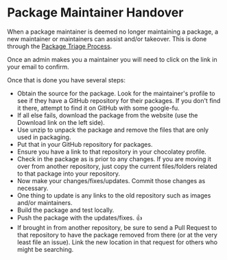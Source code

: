 # Package Maintainer Handover

When a package maintainer is deemed no longer maintaining a package, a new maintainer or maintainers can assist and/or takeover. This is done through the [Package Triage Process](PackageTriageProcess).

Once an admin makes you a maintainer you will need to click on the link in your email to confirm.

Once that is done you have several steps:

 * Obtain the source for the package. Look for the maintainer's profile to see if they have a GitHub repository for their packages. If you don't find it there, attempt to find it on GitHub with some google-fu.
 * If all else fails, download the package from the website (use the Download link on the left side).
 * Use unzip to unpack the package and remove the files that are only used in packaging.
 * Put that in your GitHub repository for packages.
 * Ensure you have a link to that repository in your chocolatey profile.
 * Check in the package as is prior to any changes. If you are moving it over from another repository, just copy the current files/folders related to that package into your repository.
 * Now make your changes/fixes/updates. Commit those changes as necessary.
 * One thing to update is any links to the old repository such as images and/or maintainers.
 * Build the package and test locally.
 * Push the package with the updates/fixes. :+1:
 * If brought in from another repository, be sure to send a Pull Request to that repository to have the package removed from there (or at the very least file an issue). Link the new location in that request for others who might be searching.
